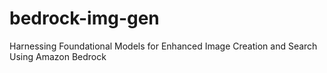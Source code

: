 # bedrock-img-gen
Harnessing Foundational Models for Enhanced Image Creation and Search Using Amazon Bedrock
